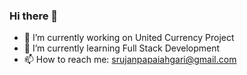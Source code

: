 ### Hi there 👋

- 🔭 I’m currently working on United Currency Project
- 🌱 I’m currently learning Full Stack Development
- 📫 How to reach me: srujanpapaiahgari@gmail.com
<!--
**srujanpapaiah/srujanpapaiah** is a ✨ _special_ ✨ repository because its `README.md` (this file) appears on your GitHub profile.

Here are some ideas to get you started:

- 🔭 I’m currently working on ...
- 🌱 I’m currently learning ...
- 👯 I’m looking to collaborate on ...
- 🤔 I’m looking for help with ...
- 💬 Ask me about ...
- 📫 How to reach me: ...
- 😄 Pronouns: ...
- ⚡ Fun fact: ...
-->
